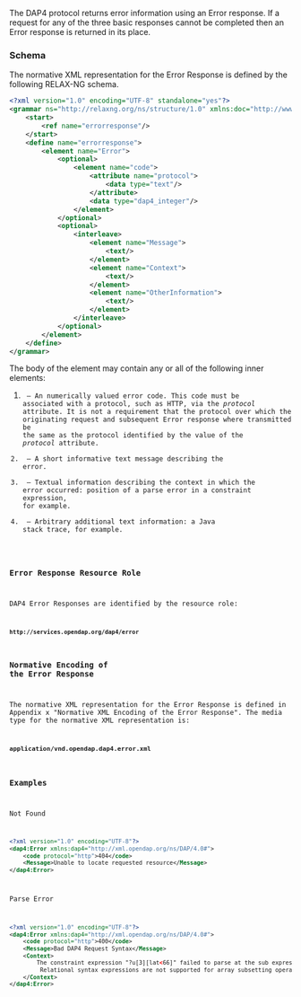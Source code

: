 The DAP4 protocol returns error information using an Error response. If
a request for any of the three basic responses cannot be completed then
an Error response is returned in its place.

### Schema

The normative XML representation for the Error Response is defined by
the following RELAX-NG schema.

``` xml
<?xml version="1.0" encoding="UTF-8" standalone="yes"?>
<grammar ns="http://relaxng.org/ns/structure/1.0" xmlns:doc="http://www.example.com/annotation" datatypeLibrary="http://xml.opendap.org/datatypes/dap4" ns="http://xml.opendap.org/ns/DAP/4.0#">
    <start>
        <ref name="errorresponse"/>
    </start>
    <define name="errorresponse">
        <element name="Error">
            <optional>
                <element name="code">
                    <attribute name="protocol">
                        <data type="text"/>
                    </attribute>
                    <data type="dap4_integer"/>
                </element>
            </optional>
            <optional>
                <interleave>
                    <element name="Message">
                        <text/>
                    </element>
                    <element name="Context">
                        <text/>
                    </element>
                    <element name="OtherInformation">
                        <text/>
                    </element>
                </interleave>
            </optional>
        </element>
    </define>
</grammar>
```

The body of the <Error> element may contain any or all of the following
inner elements:

1.  <code> — An numerically valued error code. This code must be
    associated with a protocol, such as HTTP, via the *protocol*
    attribute. It is not a requirement that the protocol over which the
    originating request and subsequent Error response where transmitted
    be the same as the protocol identified by the value of the
    *protocol* attribute.
2.  <Message> — A short informative text message describing the error.
3.  <Context> — Textual information describing the context in which the
    error occurred: position of a parse error in a constraint
    expression, for example.
4.  <OtherInformation> — Arbitrary additional text information: a Java
    stack trace, for example.

### Error Response Resource Role

DAP4 Error Responses are identified by the resource role:


**`http://services.opendap.org/dap4/error`**

### Normative Encoding of the Error Response

The normative XML representation for the Error Response is defined in
Appendix x "Normative XML Encoding of the Error Response". The media
type for the normative XML representation is:


<font size="2">**`application/vnd.opendap.dap4.error.xml`**</font>

### Examples

Not Found

``` xml
<?xml version="1.0" encoding="UTF-8"?>
<dap4:Error xmlns:dap4="http://xml.opendap.org/ns/DAP/4.0#">
    <code protocol="http">404</code>
    <Message>Unable to locate requested resource</Message>
</dap4:Error>
```

Parse Error

``` xml
<?xml version="1.0" encoding="UTF-8"?>
<dap4:Error xmlns:dap4="http://xml.opendap.org/ns/DAP/4.0#">
    <code protocol="http">400</code>
    <Message>Bad DAP4 Request Syntax</Message>
    <Context>
        The constraint expression "?u[3][lat<66]" failed to parse at the sub expression "lat<66".
         Relational syntax expressions are not supported for array subsetting operations.
    </Context>
</dap4:Error>
```